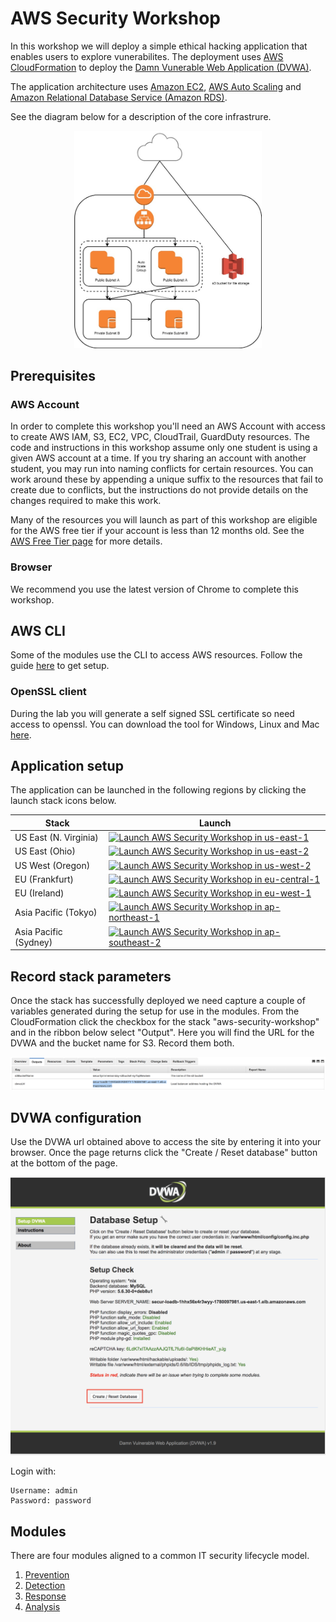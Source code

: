 # AWS Security Workshop

In this workshop we will deploy a simple ethical hacking application that enables users to explore vunerabilites. The deployment uses [AWS CloudFormation](https://aws.amazon.com/cloudformation/) to deploy the [Damn Vunerable Web Application (DVWA)](http://www.dvwa.co.uk/).

The application architecture uses [Amazon EC2](https://aws.amazon.com/ec2/), [AWS Auto Scaling](https://aws.amazon.com/autoscaling/) and [Amazon Relational Database Service (Amazon RDS)](https://aws.amazon.com/rds/).

See the diagram below for a description of the core infrastrure.

<p align="center">
  <img width="300" src="https://github.com/charliejllewellyn/aws-security-workshop/blob/master/images/secuirty_immersion_day.jpg">
</p>

## Prerequisites

### AWS Account

In order to complete this workshop you'll need an AWS Account with access to create AWS IAM, S3, EC2, VPC, CloudTrail, GuardDuty resources. The code and instructions in this workshop assume only one student is using a given AWS account at a time. If you try sharing an account with another student, you may run into naming conflicts for certain resources. You can work around these by appending a unique suffix to the resources that fail to create due to conflicts, but the instructions do not provide details on the changes required to make this work.

Many of the resources you will launch as part of this workshop are eligible for the AWS free tier if your account is less than 12 months old. See the [AWS Free Tier page](https://aws.amazon.com/free/) for more details.

### Browser

We recommend you use the latest version of Chrome to complete this workshop.

## AWS CLI

Some of the modules use the CLI to access AWS resources. Follow the guide [here](https://docs.aws.amazon.com/lambda/latest/dg/setup-awscli.html) to get setup.

### OpenSSL client

During the lab you will generate a self signed SSL certificate so need access to openssl. You can download the tool for Windows, Linux and Mac [here](https://wiki.openssl.org/index.php/Binaries).

## Application setup

The application can be launched in the following regions by clicking the launch stack icons below.

Stack| Launch
------|-----
US East (N. Virginia) | [![Launch AWS Security Workshop in us-east-1](http://docs.aws.amazon.com/AWSCloudFormation/latest/UserGuide/images/cloudformation-launch-stack-button.png)](https://console.aws.amazon.com/cloudformation/home?region=us-east-1#/stacks/new?stackName=aws-security-workshop&templateURL=https://s3-eu-west-1.amazonaws.com/cjl-cloudformation-stack-templates/application_deployment.yaml)
US East (Ohio) | [![Launch AWS Security Workshop in us-east-2](http://docs.aws.amazon.com/AWSCloudFormation/latest/UserGuide/images/cloudformation-launch-stack-button.png)](https://console.aws.amazon.com/cloudformation/home?region=us-east-2#/stacks/new?stackName=aws-security-workshop&templateURL=https://s3-eu-west-1.amazonaws.com/cjl-cloudformation-stack-templates/application_deployment.yaml)
US West (Oregon) | [![Launch AWS Security Workshop in us-west-2](http://docs.aws.amazon.com/AWSCloudFormation/latest/UserGuide/images/cloudformation-launch-stack-button.png)](https://console.aws.amazon.com/cloudformation/home?region=us-west-2#/stacks/new?stackName=aws-security-workshop&templateURL=https://s3-eu-west-1.amazonaws.com/cjl-cloudformation-stack-templates/application_deployment.yaml)
EU (Frankfurt) | [![Launch AWS Security Workshop in eu-central-1](http://docs.aws.amazon.com/AWSCloudFormation/latest/UserGuide/images/cloudformation-launch-stack-button.png)](https://console.aws.amazon.com/cloudformation/home?region=eu-central-1#/stacks/new?stackName=aws-security-workshop&templateURL=https://s3-eu-west-1.amazonaws.com/cjl-cloudformation-stack-templates/application_deployment.yaml)
EU (Ireland) | [![Launch AWS Security Workshop in eu-west-1](http://docs.aws.amazon.com/AWSCloudFormation/latest/UserGuide/images/cloudformation-launch-stack-button.png)](https://console.aws.amazon.com/cloudformation/home?region=eu-west-1#/stacks/new?stackName=aws-security-workshop&templateURL=https://s3-eu-west-1.amazonaws.com/cjl-cloudformation-stack-templates/application_deployment.yaml)
Asia Pacific (Tokyo) | [![Launch AWS Security Workshop in ap-northeast-1](http://docs.aws.amazon.com/AWSCloudFormation/latest/UserGuide/images/cloudformation-launch-stack-button.png)](https://console.aws.amazon.com/cloudformation/home?region=ap-northeast-1#/stacks/new?stackName=aws-security-workshop&templateURL=https://s3-eu-west-1.amazonaws.com/cjl-cloudformation-stack-templates/application_deployment.yaml)
Asia Pacific (Sydney) | [![Launch AWS Security Workshop in ap-southeast-2](http://docs.aws.amazon.com/AWSCloudFormation/latest/UserGuide/images/cloudformation-launch-stack-button.png)](https://console.aws.amazon.com/cloudformation/home?region=ap-southeast-2#/stacks/new?stackName=aws-security-workshop&templateURL=https://s3-eu-west-1.amazonaws.com/cjl-cloudformation-stack-templates/application_deployment.yaml)

## Record stack parameters

Once the stack has successfully deployed we need capture a couple of variables generated during the setup for use in the modules. From the CloudFormation click the checkbox for the stack "aws-security-workshop" and in the ribbon below select "Output". Here you will find the URL for the DVWA and the bucket name for S3. Record them both.

![DVWA URL](https://github.com/charliejllewellyn/aws-security-workshop/blob/master/images/dvwa_url.png)

## DVWA configuration

Use the DVWA url obtained above to access the site by entering it into your browser. Once the page returns click the "Create / Reset database" button at the bottom of the page.

![DVWA](https://github.com/charliejllewellyn/aws-security-workshop/blob/master/images/dvwa.png)

Login with:

```
Username: admin
Password: password
```

## Modules

There are four modules aligned to a common IT security lifecycle model.

1. [Prevention](prevention)
2. [Detection](detection)
3. [Response](reponse)
4. [Analysis](analysis)
